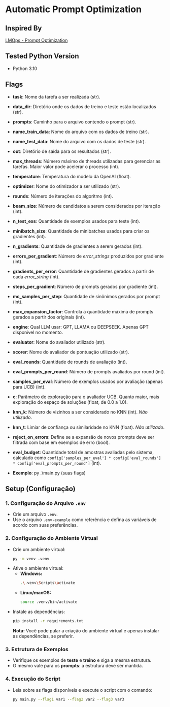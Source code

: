 ﻿# Automatic Prompt Optimization

## Inspired By
[LMOps - Prompt Optimization](https://github.com/microsoft/LMOps/tree/main/prompt_optimization)

## Tested Python Version
- Python 3.10

## Flags

- **task**: Nome da tarefa a ser realizada (str).  
- **data_dir**: Diretório onde os dados de treino e teste estão localizados (str).  
- **prompts**: Caminho para o arquivo contendo o prompt (str).  
- **name_train_data**: Nome do arquivo com os dados de treino (str).  
- **name_test_data**: Nome do arquivo com os dados de teste (str).  
- **out**: Diretório de saída para os resultados (str).  
- **max_threads**: Número máximo de threads utilizadas para gerenciar as tarefas. Maior valor pode acelerar o processo (int).  
- **temperature**: Temperatura do modelo da OpenAI (float).  
- **optimizer**: Nome do otimizador a ser utilizado (str).  
- **rounds**: Número de iterações do algoritmo (int).  
- **beam_size**: Número de candidatos a serem considerados por iteração (int).  
- **n_test_exs**: Quantidade de exemplos usados para teste (int).  
- **minibatch_size**: Quantidade de minibatches usados para criar os gradientes (int).  
- **n_gradients**: Quantidade de gradientes a serem gerados (int).  
- **errors_per_gradient**: Número de *error_strings* produzidos por gradiente (int).  
- **gradients_per_error**: Quantidade de gradientes gerados a partir de cada *error_string* (int).  
- **steps_per_gradient**: Número de prompts gerados por gradiente (int).  
- **mc_samples_per_step**: Quantidade de sinônimos gerados por prompt (int).  
- **max_expansion_factor**: Controla a quantidade máxima de prompts gerados a partir dos originais (int).  
- **engine**: Qual LLM usar: GPT, LLAMA ou DEEPSEEK. Apenas GPT disponivel no momento.  
- **evaluator**: Nome do avaliador utilizado (str).  
- **scorer**: Nome do avaliador de pontuação utilizado (str).  
- **eval_rounds**: Quantidade de rounds de avaliação (int).  
- **eval_prompts_per_round**: Número de prompts avaliados por round (int).  
- **samples_per_eval**: Número de exemplos usados por avaliação (apenas para UCB) (int).  
- **c**: Parâmetro de exploração para o avaliador UCB. Quanto maior, mais exploração do espaço de soluções (float, de 0.0 a 1.0).  
- **knn_k**: Número de vizinhos a ser considerado no KNN (int). *Não utilizado*.  
- **knn_t**: Limiar de confiança ou similaridade no KNN (float). *Não utilizado*.  
- **reject_on_errors**: Define se a expansão de novos prompts deve ser filtrada com base em exemplos de erro (bool).  
- **eval_budget**: Quantidade total de amostras avaliadas pelo sistema, calculado como `config['samples_per_eval'] * config['eval_rounds'] * config['eval_prompts_per_round']` (int).


- **Exemplo**: py .\main.py (suas flags)


## Setup (Configuração)

### 1. Configuração do Arquivo `.env`
- Crie um arquivo `.env`.
- Use o arquivo `.env-example` como referência e defina as variáveis de acordo com suas preferências.

### 2. Configuração do Ambiente Virtual
- Crie um ambiente virtual:
  ```sh
  py -m venv .venv
  ```
- Ative o ambiente virtual:
  - **Windows:**
    ```sh
    .\.venv\Scripts\activate
    ```
  - **Linux/macOS:**
    ```sh
    source .venv/bin/activate
    ```
- Instale as dependências:
  ```sh
  pip install -r requirements.txt
  ```
  **Nota:** Você pode pular a criação do ambiente virtual e apenas instalar as dependências, se preferir.

### 3. Estrutura de Exemplos
- Verifique os exemplos de **teste** e **treino** e siga a mesma estrutura.
- O mesmo vale para os **prompts**: a estrutura deve ser mantida.

### 4. Execução do Script
- Leia sobre as flags disponíveis e execute o script com o comando:
  ```sh
  py main.py --flag1 var1 --flag2 var2 --flag3 var3
  ```
